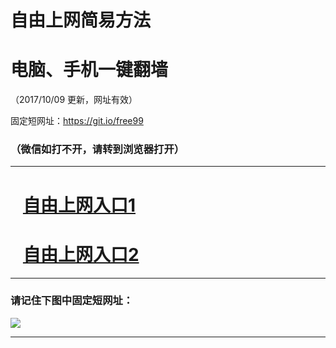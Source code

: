 ﻿# 自由上网简易方法

# 电脑、手机一键翻墙

（2017/10/09 更新，网址有效）

固定短网址：https://git.io/free99

### （微信如打不开，请转到浏览器打开）


***





# &nbsp;&nbsp; <a href="http://ft2618525470.fwq-tz-1001.info/fwqtz01.html?t=100900130030 " target="_blank">自由上网入口1</a>
# &nbsp;&nbsp; <a href="http://ft2556815052.fwq-tz-1002.info/fwqtz02.html?t=100900112047 " target="_blank">自由上网入口2</a>
***

### 请记住下图中固定短网址：

<img src="https://s3-us-west-2.amazonaws.com/fwq-1001/yjfq-20170905okok.png" /> 


***

